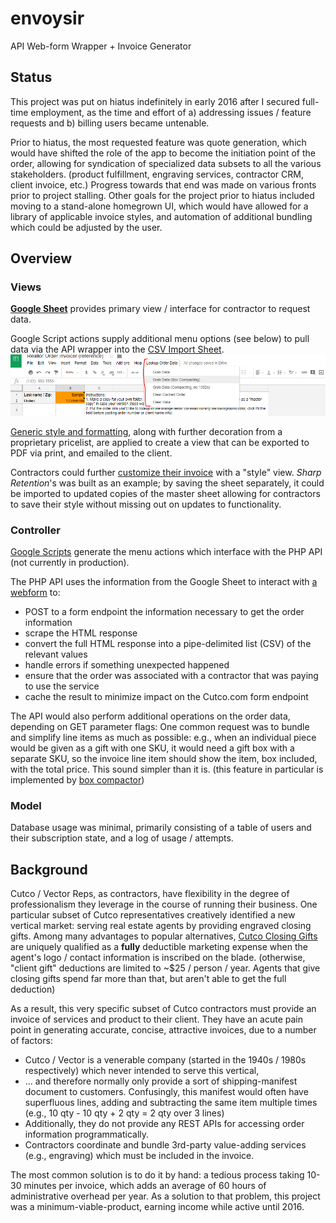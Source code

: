 # envoysir
API Web-form Wrapper + Invoice Generator

## Status

This project was put on hiatus indefinitely in early 2016 after I secured full-time employment, as the time and effort of a) addressing issues / feature requests and b) billing users became untenable.

Prior to hiatus, the most requested feature was quote generation, which would have shifted the role of the app to become the initiation point of the order, allowing for syndication of specialized data subsets to all the various stakeholders. (product fulfillment, engraving services, contractor CRM, client invoice, etc.) Progress towards that end was made on various fronts prior to project stalling. Other goals for the project prior to hiatus included moving to a stand-alone homegrown UI, which would have allowed for a library of applicable invoice styles, and automation of additional bundling which could be adjusted by the user. 


## Overview
### Views
[**Google Sheet**](https://docs.google.com/spreadsheets/d/1GeM5KaL97qNLKdh8jbf0kFfRyOlJNwJiHgZn_S04gVo/edit?usp=sharing#gid=0) provides primary view / interface for contractor to request data. 

Google Script actions supply additional menu options (see below) to pull data via the API wrapper into the [CSV Import Sheet](https://docs.google.com/spreadsheets/d/1GeM5KaL97qNLKdh8jbf0kFfRyOlJNwJiHgZn_S04gVo/edit?usp=sharing#gid=409517716). 
![Custom Functions](/instructions/0.%20Functions.PNG)

[Generic style and formatting](https://docs.google.com/spreadsheets/d/1GeM5KaL97qNLKdh8jbf0kFfRyOlJNwJiHgZn_S04gVo/edit?usp=sharing#gid=1016718603), along with further decoration from a proprietary pricelist, are applied to create a view that can be exported to PDF via print, and emailed to the client. 

Contractors could further [customize their invoice](https://docs.google.com/spreadsheets/d/1GeM5KaL97qNLKdh8jbf0kFfRyOlJNwJiHgZn_S04gVo/edit?usp=sharing#gid=793291208) with a "style" view. *Sharp Retention*'s was built as an example; by saving the sheet separately, it could be imported to updated copies of the master sheet allowing for contractors to save their style without missing out on updates to functionality.


### Controller

[Google Scripts](/script.google.com) generate the menu actions which interface with the PHP API (not currently in production). 

The PHP API uses the information from the Google Sheet to interact with [a webform](https://www.cutco.com/customer/orderStatus.jsp) to:
- POST to a form endpoint the information necessary to get the order information
- scrape the HTML response
- convert the full HTML response into a pipe-delimited list (CSV) of the relevant values
- handle errors if something unexpected happened
- ensure that the order was associated with a contractor that was paying to use the service
- cache the result to minimize impact on the Cutco.com form endpoint

The API would also perform additional operations on the order data, depending on GET parameter flags: One common request was to bundle and simplify line items as much as possible: e.g., when an individual piece would be given as a gift with one SKU, it would need a gift box with a separate SKU, so the invoice line item should show the item, box included, with the total price. This sound simpler than it is. (this feature in particular is implemented by [box compactor](boxcom.php))


### Model

Database usage was minimal, primarily consisting of a table of users and their subscription state, and a log of usage / attempts. 


## Background  
Cutco / Vector Reps, as contractors, have flexibility in the degree of professionalism they leverage in the course of running their business. One particular subset of Cutco representatives creatively identified a new vertical market: serving real estate agents by providing engraved closing gifts. Among many advantages to popular alternatives, [Cutco Closing Gifts](https://www.cutcoclosinggifts.com/) are uniquely qualified as a **fully** deductible marketing expense when the agent's logo / contact information is inscribed on the blade. (otherwise, "client gift" deductions are limited to ~$25 / person / year. Agents that give closing gifts spend far more than that, but aren't able to get the full deduction)

As a result, this very specific subset of Cutco contractors must provide an invoice of services and product to their client. They have an acute pain point in generating accurate, concise, attractive invoices, due to a number of factors:
- Cutco / Vector is a venerable company (started in the 1940s / 1980s respectively) which never intended to serve this vertical,
- ... and therefore normally only provide a sort of shipping-manifest document to customers. Confusingly, this manifest would often have superfluous lines, adding and subtracting the same item multiple times (e.g., 10 qty - 10 qty + 2 qty = 2 qty over 3 lines)
- Additionally, they do not provide any REST APIs for accessing order information programmatically.
- Contractors coordinate and bundle 3rd-party value-adding services (e.g., engraving) which must be included in the invoice.

The most common solution is to do it by hand: a tedious process taking 10-30 minutes per invoice, which adds an average of 60 hours of administrative overhead per year. As a solution to that problem, this project was a minimum-viable-product, earning income while active until 2016.
